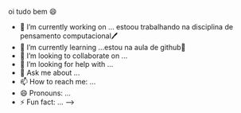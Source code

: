 oi tudo bem :smile:

- 🔭 I’m currently working on ... estoou trabalhando na disciplina de pensamento computacional:pen:
- 🌱 I’m currently learning ...estou na aula de github:date:
- 👯 I’m looking to collaborate on ...
- 🤔 I’m looking for help with ...
- 💬 Ask me about ...
- 📫 How to reach me: ...
- 😄 Pronouns: ...
- ⚡ Fun fact: ...
-->
